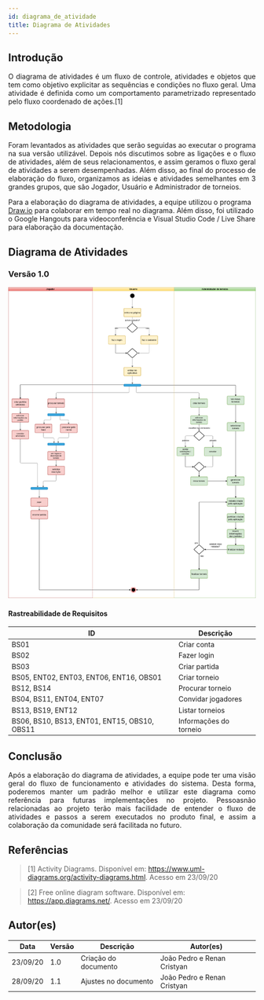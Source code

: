 ```yaml
---
id: diagrama_de_atividade
title: Diagrama de Atividades
---
```



## Introdução

<p align = "justify">
O diagrama de atividades é um fluxo de controle, atividades e objetos que tem como objetivo explicitar as sequências e condições no fluxo geral. Uma atividade é definida como um comportamento parametrizado representado pelo fluxo coordenado de ações.[1]
</p>

## Metodologia

<p align = "justify">
Foram levantados as atividades que serão seguidas ao executar o programa na sua versão utilizável. Depois nós discutimos sobre as ligações e o fluxo de atividades, além de seus relacionamentos, e assim geramos o fluxo geral de atividades a serem desempenhadas. Além disso, ao final do processo de elaboração do fluxo, organizamos as ideias e atividades semelhantes em 3 grandes grupos, que são Jogador, Usuário e Administrador de torneios.

Para a elaboração do diagrama de atividades, a equipe utilizou o programa [Draw.io](https://drawio-app.com/) para colaborar em tempo real no diagrama. Além disso, foi utilizado o Google Hangouts para videoconferência e Visual Studio Code / Live Share para elaboração da documentação.
</p>

## Diagrama de Atividades

### Versão 1.0



![![Diagrama de Atividades](../assets/Diagrama_atividades/diagrama_de_atividades.png)](../assets/Diagrama_atividades/diagrama_de_atividades.png)

#### Rastreabilidade de Requisitos

| ID|Descrição|
|---|---|
|BS01|Criar conta|
|BS02|Fazer login|
|BS03|Criar partida|
|BS05, ENT02, ENT03, ENT06, ENT16, OBS01|Criar torneio|
|BS12, BS14 |Procurar torneio|
|BS04, BS11, ENT04, ENT07|Convidar jogadores|
|BS13, BS19, ENT12|Listar torneios|
|BS06, BS10, BS13, ENT01, ENT15, OBS10, OBS11|Informações do torneio|


## Conclusão

<p align = "justify">
Após a elaboração do diagrama de atividades, a equipe pode ter uma visão geral do fluxo de funcionamento e atividades do sistema. Desta forma, poderemos manter um padrão melhor e utilizar este diagrama como referência para futuras implementações no projeto. Pessoasnão relacionadas ao projeto terão mais facilidade de entender o fluxo de atividades e passos a serem executados no produto final, e assim a colaboração da comunidade será facilitada no futuro.
</p>

## Referências

> [1] Activity Diagrams. Disponível em: https://www.uml-diagrams.org/activity-diagrams.html. Acesso em 23/09/20

> [2] Free online diagram software. Disponível em: https://app.diagrams.net/. Acesso em 23/09/20

## Autor(es)

| Data | Versão | Descrição | Autor(es) |
| -- | -- | -- | -- |
| 23/09/20 | 1.0 | Criação do documento | João Pedro e Renan Cristyan |
| 28/09/20 | 1.1 | Ajustes no documento | João Pedro e Renan Cristyan |